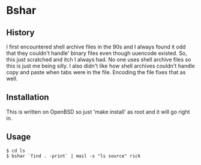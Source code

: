 # Bshar

## History

I first encountered shell archive files in the 90s and I always found it odd that they couldn't handle'
binary files even though uuencode existed.  So, this just scratched and itch I always had.  No one
uses shell archive files so this is just me being silly.  I also didn't like how shell archives couldn't
handle copy and paste when tabs were in the file.  Encoding the file fixes that as well.

## Installation

This is written on OpenBSD so just 'make install' as root and it will go right in.

## Usage

```
$ cd ls 
$ bshar `find . -print` | mail -s "ls source" rick
```
